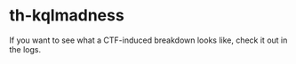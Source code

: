 # th-kqlmadness
If you want to see what a CTF-induced breakdown looks like, check it out in the logs.
